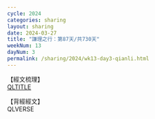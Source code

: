 ```yaml
---
cycle: 2024
categories: sharing
layout: sharing
date: 2024-03-27
title: "謙理之行：第87天/共730天"
weekNum: 13
dayNum: 3
permalink: /sharing/2024/wk13-day3-qianli.html
---
```

【經文梳理】  
[QLTITLE](QLLINK)

【背經經文】  
QLVERSE
